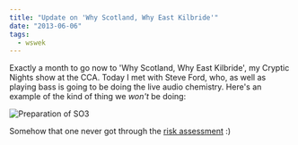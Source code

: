 ```yaml
---
title: "Update on 'Why Scotland, Why East Kilbride'"
date: "2013-06-06"
tags: 
  - wswek
---
```


Exactly a month to go now to 'Why Scotland, Why East Kilbride', my Cryptic Nights show at the CCA. Today I met with Steve Ford, who, as well as playing bass is going to be doing the live audio chemistry. Here's an example of the kind of thing we _won't_ be doing:

![Preparation of SO3](/blog/sulphur_trioxide_trim.png)

Somehow that one never got through the [risk assessment](http://en.wikipedia.org/wiki/Sulphur_trioxide#Safety) :)
